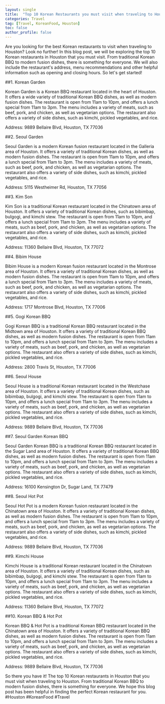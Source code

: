 ```yaml
---
layout: single
title:  "Top 10 Korean Restaurants you must visit when traveling to Houston"
categories: Travel
tag: [Travel, KoreanFood, Houston]
toc: false
author_profile: false
---
```

Are you looking for the best Korean restaurants to visit when traveling to Houston? Look no further! In this blog post, we will be exploring the top 10 Korean restaurants in Houston that you must visit. From traditional Korean BBQ to modern fusion dishes, there is something for everyone. We will also include the restaurant's address, menu recommendations and other helpful information such as opening and closing hours. So let's get started!

##1. Korean Garden

Korean Garden is a Korean BBQ restaurant located in the heart of Houston. It offers a wide variety of traditional Korean BBQ dishes, as well as modern fusion dishes. The restaurant is open from 11am to 10pm, and offers a lunch special from 11am to 3pm. The menu includes a variety of meats, such as beef, pork, and chicken, as well as vegetarian options. The restaurant also offers a variety of side dishes, such as kimchi, pickled vegetables, and rice.

Address: 9889 Bellaire Blvd, Houston, TX 77036

##2. Seoul Garden

Seoul Garden is a modern Korean fusion restaurant located in the Galleria area of Houston. It offers a variety of traditional Korean dishes, as well as modern fusion dishes. The restaurant is open from 11am to 10pm, and offers a lunch special from 11am to 3pm. The menu includes a variety of meats, such as beef, pork, and chicken, as well as vegetarian options. The restaurant also offers a variety of side dishes, such as kimchi, pickled vegetables, and rice.

Address: 5115 Westheimer Rd, Houston, TX 77056

##3. Kim Son

Kim Son is a traditional Korean restaurant located in the Chinatown area of Houston. It offers a variety of traditional Korean dishes, such as bibimbap, bulgogi, and kimchi stew. The restaurant is open from 11am to 10pm, and offers a lunch special from 11am to 3pm. The menu includes a variety of meats, such as beef, pork, and chicken, as well as vegetarian options. The restaurant also offers a variety of side dishes, such as kimchi, pickled vegetables, and rice.

Address: 11360 Bellaire Blvd, Houston, TX 77072

##4. Bibim House

Bibim House is a modern Korean fusion restaurant located in the Montrose area of Houston. It offers a variety of traditional Korean dishes, as well as modern fusion dishes. The restaurant is open from 11am to 10pm, and offers a lunch special from 11am to 3pm. The menu includes a variety of meats, such as beef, pork, and chicken, as well as vegetarian options. The restaurant also offers a variety of side dishes, such as kimchi, pickled vegetables, and rice.

Address: 1717 Montrose Blvd, Houston, TX 77006

##5. Gogi Korean BBQ

Gogi Korean BBQ is a traditional Korean BBQ restaurant located in the Midtown area of Houston. It offers a variety of traditional Korean BBQ dishes, as well as modern fusion dishes. The restaurant is open from 11am to 10pm, and offers a lunch special from 11am to 3pm. The menu includes a variety of meats, such as beef, pork, and chicken, as well as vegetarian options. The restaurant also offers a variety of side dishes, such as kimchi, pickled vegetables, and rice.

Address: 2800 Travis St, Houston, TX 77006

##6. Seoul House

Seoul House is a traditional Korean restaurant located in the Westchase area of Houston. It offers a variety of traditional Korean dishes, such as bibimbap, bulgogi, and kimchi stew. The restaurant is open from 11am to 10pm, and offers a lunch special from 11am to 3pm. The menu includes a variety of meats, such as beef, pork, and chicken, as well as vegetarian options. The restaurant also offers a variety of side dishes, such as kimchi, pickled vegetables, and rice.

Address: 9889 Bellaire Blvd, Houston, TX 77036

##7. Seoul Garden Korean BBQ

Seoul Garden Korean BBQ is a traditional Korean BBQ restaurant located in the Sugar Land area of Houston. It offers a variety of traditional Korean BBQ dishes, as well as modern fusion dishes. The restaurant is open from 11am to 10pm, and offers a lunch special from 11am to 3pm. The menu includes a variety of meats, such as beef, pork, and chicken, as well as vegetarian options. The restaurant also offers a variety of side dishes, such as kimchi, pickled vegetables, and rice.

Address: 16100 Kensington Dr, Sugar Land, TX 77479

##8. Seoul Hot Pot

Seoul Hot Pot is a modern Korean fusion restaurant located in the Chinatown area of Houston. It offers a variety of traditional Korean dishes, as well as modern fusion dishes. The restaurant is open from 11am to 10pm, and offers a lunch special from 11am to 3pm. The menu includes a variety of meats, such as beef, pork, and chicken, as well as vegetarian options. The restaurant also offers a variety of side dishes, such as kimchi, pickled vegetables, and rice.

Address: 9889 Bellaire Blvd, Houston, TX 77036

##9. Kimchi House

Kimchi House is a traditional Korean restaurant located in the Chinatown area of Houston. It offers a variety of traditional Korean dishes, such as bibimbap, bulgogi, and kimchi stew. The restaurant is open from 11am to 10pm, and offers a lunch special from 11am to 3pm. The menu includes a variety of meats, such as beef, pork, and chicken, as well as vegetarian options. The restaurant also offers a variety of side dishes, such as kimchi, pickled vegetables, and rice.

Address: 11360 Bellaire Blvd, Houston, TX 77072

##10. Korean BBQ & Hot Pot

Korean BBQ & Hot Pot is a traditional Korean BBQ restaurant located in the Chinatown area of Houston. It offers a variety of traditional Korean BBQ dishes, as well as modern fusion dishes. The restaurant is open from 11am to 10pm, and offers a lunch special from 11am to 3pm. The menu includes a variety of meats, such as beef, pork, and chicken, as well as vegetarian options. The restaurant also offers a variety of side dishes, such as kimchi, pickled vegetables, and rice.

Address: 9889 Bellaire Blvd, Houston, TX 77036

So there you have it! The top 10 Korean restaurants in Houston that you must visit when traveling to Houston. From traditional Korean BBQ to modern fusion dishes, there is something for everyone. We hope this blog post has been helpful in finding the perfect Korean restaurant for you. #Houston #KoreanFood #Travel